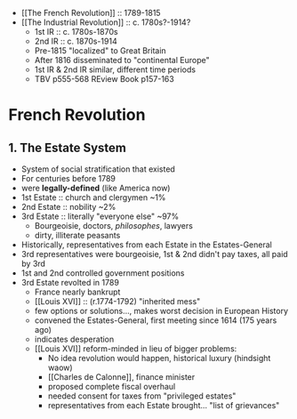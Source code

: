 - [[The French Revolution]] :: 1789-1815
- [[The Industrial Revolution]] :: c. 1780s?-1914?
	- 1st IR :: c. 1780s-1870s
	- 2nd IR :: c. 1870s-1914
	- Pre-1815 "localized" to Great Britain
	- After 1816 disseminated to "continental Europe"
	- 1st IR & 2nd IR similar, different time periods
	- TBV p555-568 REview Book p157-163
# French Revolution
## 1. The Estate System
- System of social stratification that existed
- For centuries before 1789
- were **legally-defined** (like America now)
- 1st Estate :: church and clergymen ~1%
- 2nd Estate :: nobility ~2%
- 3rd Estate :: literally "everyone else" ~97%
	- Bourgeoisie, doctors, *philosophes*, lawyers
	- dirty, illiterate peasants
- Historically, representatives from each Estate in the Estates-General
- 3rd representatives were bourgeoisie, 1st & 2nd didn't pay taxes, all paid by 3rd
- 1st and 2nd controlled government positions
- 3rd Estate revolted in 1789
	- France nearly bankrupt
	-  [[Louis XVI]] :: (r.1774-1792) "inherited mess"
	- few options or solutions..., makes worst decision in European History
	- convened the Estates-General, first meeting since 1614 (175 years ago)
	- indicates desperation
	- [[Louis XVI]] reform-minded in lieu of bigger problems:
		- No idea revolution would happen, historical luxury (hindsight waow)
		- [[Charles de Calonne]], finance minister
		- proposed complete fiscal overhaul
		- needed consent for taxes from "privileged estates"
		- representatives from each Estate brought... "list of grievances"